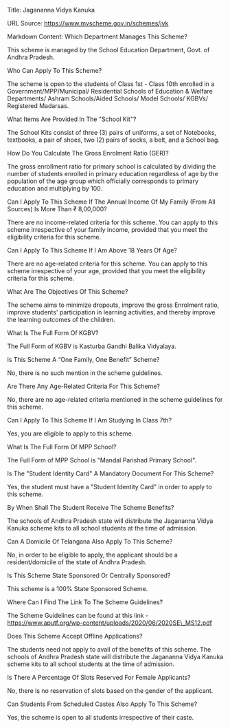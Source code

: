 Title: Jagananna Vidya Kanuka

URL Source: https://www.myscheme.gov.in/schemes/jvk

Markdown Content:
Which Department Manages This Scheme?

This scheme is managed by the School Education Department, Govt. of Andhra Pradesh.

Who Can Apply To This Scheme?

The scheme is open to the students of Class 1st - Class 10th enrolled in a Government/MPP/Municipal/ Residential Schools of Education & Welfare Departments/ Ashram Schools/Aided Schools/ Model Schools/ KGBVs/ Registered Madarsas.

What Items Are Provided In The "School Kit"?

The School Kits consist of three (3) pairs of uniforms, a set of Notebooks, textbooks, a pair of shoes, two (2) pairs of socks, a belt, and a School bag.

How Do You Calculate The Gross Enrolment Ratio (GER)?

The gross enrollment ratio for primary school is calculated by dividing the number of students enrolled in primary education regardless of age by the population of the age group which officially corresponds to primary education and multiplying by 100.

Can I Apply To This Scheme If The Annual Income Of My Family (From All Sources) Is More Than ₹ 8,00,000?

There are no income-related criteria for this scheme. You can apply to this scheme irrespective of your family income, provided that you meet the eligibility criteria for this scheme.

Can I Apply To This Scheme If I Am Above 18 Years Of Age?

There are no age-related criteria for this scheme. You can apply to this scheme irrespective of your age, provided that you meet the eligibility criteria for this scheme.

What Are The Objectives Of This Scheme?

The scheme aims to minimize dropouts, improve the gross Enrolment ratio, improve students' participation in learning activities, and thereby improve the learning outcomes of the children.

What Is The Full Form Of KGBV?

The Full Form of KGBV is Kasturba Gandhi Balika Vidyalaya.

Is This Scheme A “One Family, One Benefit” Scheme?

No, there is no such mention in the scheme guidelines.

Are There Any Age-Related Criteria For This Scheme?

No, there are no age-related criteria mentioned in the scheme guidelines for this scheme.

Can I Apply To This Scheme If I Am Studying In Class 7th?

Yes, you are eligible to apply to this scheme.

What Is The Full Form Of MPP School?

The Full Form of MPP School is "Mandal Parishad Primary School".

Is The "Student Identity Card" A Mandatory Document For This Scheme?

Yes, the student must have a "Student Identity Card" in order to apply to this scheme.

By When Shall The Student Receive The Scheme Benefits?

The schools of Andhra Pradesh state will distribute the Jagananna Vidya Kanuka scheme kits to all school students at the time of admission.

Can A Domicile Of Telangana Also Apply To This Scheme?

No, in order to be eligible to apply, the applicant should be a resident/domicile of the state of Andhra Pradesh.

Is This Scheme State Sponsored Or Centrally Sponsored?

This scheme is a 100% State Sponsored Scheme.

Where Can I Find The Link To The Scheme Guidelines?

The Scheme Guidelines can be found at this link - https://www.aputf.org/wp-content/uploads/2020/06/2020SE\_MS12.pdf

Does This Scheme Accept Offline Applications?

The students need not apply to avail of the benefits of this scheme. The schools of Andhra Pradesh state will distribute the Jagananna Vidya Kanuka scheme kits to all school students at the time of admission.

Is There A Percentage Of Slots Reserved For Female Applicants?

No, there is no reservation of slots based on the gender of the applicant.

Can Students From Scheduled Castes Also Apply To This Scheme?

Yes, the scheme is open to all students irrespective of their caste.
